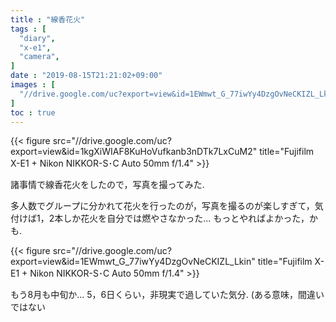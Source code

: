 ```yaml
---
title : "線香花火"
tags : [
  "diary",
  "x-e1",
  "camera",
]
date : "2019-08-15T21:21:02+09:00"
images : [
  "//drive.google.com/uc?export=view&id=1EWmwt_G_77iwYy4DzgOvNeCKIZL_Lkin",
]
toc : true
---
```


{{< figure src="//drive.google.com/uc?export=view&id=1kgXiWIAF8KuHoVufkanb3nDTk7LxCuM2" title="Fujifilm X-E1 + Nikon NIKKOR-S･C Auto 50mm f/1.4" >}}

諸事情で線香花火をしたので，写真を撮ってみた.  
<!--more-->
多人数でグループに分かれて花火を行ったのが，写真を撮るのが楽しすぎて，気付けば1，2本しか花火を自分では燃やさなかった... もっとやればよかった，かも.

{{< figure src="//drive.google.com/uc?export=view&id=1EWmwt_G_77iwYy4DzgOvNeCKIZL_Lkin" title="Fujifilm X-E1 + Nikon NIKKOR-S･C Auto 50mm f/1.4" >}}

もう8月も中旬か... 5，6日くらい，非現実で過していた気分. (ある意味，間違いではない
